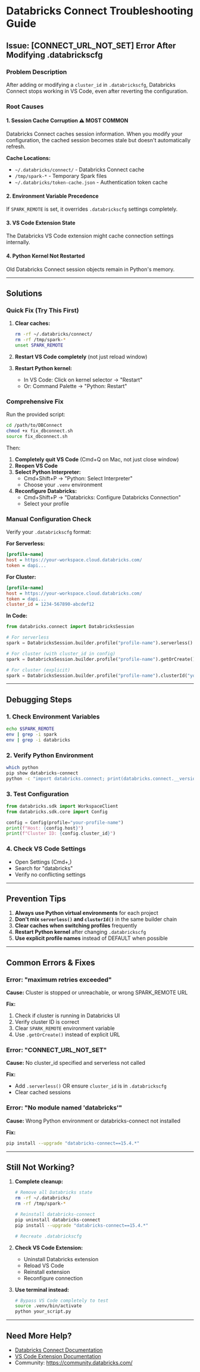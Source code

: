 # Databricks Connect Troubleshooting Guide

## Issue: [CONNECT_URL_NOT_SET] Error After Modifying .databrickscfg

### Problem Description
After adding or modifying a `cluster_id` in `.databrickscfg`, Databricks Connect stops working in VS Code, even after reverting the configuration.

### Root Causes

#### 1. **Session Cache Corruption** ⚠️ MOST COMMON
Databricks Connect caches session information. When you modify your configuration, the cached session becomes stale but doesn't automatically refresh.

**Cache Locations:**
- `~/.databricks/connect/` - Databricks Connect cache
- `/tmp/spark-*` - Temporary Spark files
- `~/.databricks/token-cache.json` - Authentication token cache

#### 2. **Environment Variable Precedence**
If `SPARK_REMOTE` is set, it overrides `.databrickscfg` settings completely.

#### 3. **VS Code Extension State**
The Databricks VS Code extension might cache connection settings internally.

#### 4. **Python Kernel Not Restarted**
Old Databricks Connect session objects remain in Python's memory.

---

## Solutions

### Quick Fix (Try This First)

1. **Clear caches:**
   ```bash
   rm -rf ~/.databricks/connect/
   rm -rf /tmp/spark-*
   unset SPARK_REMOTE
   ```

2. **Restart VS Code completely** (not just reload window)

3. **Restart Python kernel:**
   - In VS Code: Click on kernel selector → "Restart"
   - Or: Command Palette → "Python: Restart"

### Comprehensive Fix

Run the provided script:
```bash
cd /path/to/DBConnect
chmod +x fix_dbconnect.sh
source fix_dbconnect.sh
```

Then:
1. **Completely quit VS Code** (Cmd+Q on Mac, not just close window)
2. **Reopen VS Code**
3. **Select Python Interpreter:**
   - Cmd+Shift+P → "Python: Select Interpreter"
   - Choose your `.venv` environment
4. **Reconfigure Databricks:**
   - Cmd+Shift+P → "Databricks: Configure Databricks Connection"
   - Select your profile

### Manual Configuration Check

Verify your `.databrickscfg` format:

**For Serverless:**
```ini
[profile-name]
host = https://your-workspace.cloud.databricks.com/
token = dapi...
```

**For Cluster:**
```ini
[profile-name]
host = https://your-workspace.cloud.databricks.com/
token = dapi...
cluster_id = 1234-567890-abcdef12
```

**In Code:**
```python
from databricks.connect import DatabricksSession

# For serverless
spark = DatabricksSession.builder.profile("profile-name").serverless().getOrCreate()

# For cluster (with cluster_id in config)
spark = DatabricksSession.builder.profile("profile-name").getOrCreate()

# For cluster (explicit)
spark = DatabricksSession.builder.profile("profile-name").clusterId("your-cluster-id").getOrCreate()
```

---

## Debugging Steps

### 1. Check Environment Variables
```bash
echo $SPARK_REMOTE
env | grep -i spark
env | grep -i databricks
```

### 2. Verify Python Environment
```bash
which python
pip show databricks-connect
python -c "import databricks.connect; print(databricks.connect.__version__)"
```

### 3. Test Configuration
```python
from databricks.sdk import WorkspaceClient
from databricks.sdk.core import Config

config = Config(profile="your-profile-name")
print(f"Host: {config.host}")
print(f"Cluster ID: {config.cluster_id}")
```

### 4. Check VS Code Settings
- Open Settings (Cmd+,)
- Search for "databricks"
- Verify no conflicting settings

---

## Prevention Tips

1. **Always use Python virtual environments** for each project
2. **Don't mix `serverless()` and `clusterId()`** in the same builder chain
3. **Clear caches when switching profiles** frequently
4. **Restart Python kernel** after changing `.databrickscfg`
5. **Use explicit profile names** instead of DEFAULT when possible

---

## Common Errors & Fixes

### Error: "maximum retries exceeded"
**Cause:** Cluster is stopped or unreachable, or wrong SPARK_REMOTE URL

**Fix:**
1. Check if cluster is running in Databricks UI
2. Verify cluster ID is correct
3. Clear `SPARK_REMOTE` environment variable
4. Use `.getOrCreate()` instead of explicit URL

### Error: "CONNECT_URL_NOT_SET"
**Cause:** No cluster_id specified and serverless not called

**Fix:**
- Add `.serverless()` OR ensure `cluster_id` is in `.databrickscfg`
- Clear cached sessions

### Error: "No module named 'databricks'"
**Cause:** Wrong Python environment or databricks-connect not installed

**Fix:**
```bash
pip install --upgrade "databricks-connect==15.4.*"
```

---

## Still Not Working?

1. **Complete cleanup:**
   ```bash
   # Remove all Databricks state
   rm -rf ~/.databricks/
   rm -rf /tmp/spark-*
   
   # Reinstall databricks-connect
   pip uninstall databricks-connect
   pip install --upgrade "databricks-connect==15.4.*"
   
   # Recreate .databrickscfg
   ```

2. **Check VS Code Extension:**
   - Uninstall Databricks extension
   - Reload VS Code
   - Reinstall extension
   - Reconfigure connection

3. **Use terminal instead:**
   ```bash
   # Bypass VS Code completely to test
   source .venv/bin/activate
   python your_script.py
   ```

---

## Need More Help?

- [Databricks Connect Documentation](https://docs.databricks.com/dev-tools/databricks-connect.html)
- [VS Code Extension Documentation](https://docs.databricks.com/dev-tools/vscode-ext.html)
- Community: https://community.databricks.com/

